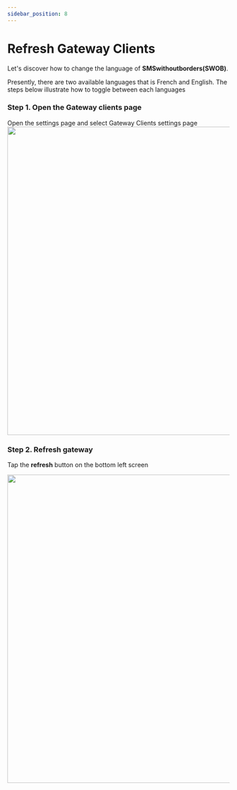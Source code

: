 ```yaml
---
sidebar_position: 8
---
```


# Refresh Gateway Clients

Let's discover how to change the language of **SMSwithoutborders(SWOB)**.

Presently, there are two available languages that is French and English. The steps below illustrate how to toggle between each languages

### Step 1. Open the Gateway clients page

Open the settings page and select Gateway Clients settings page
<img src="/img/settings .png" height="700" />

### Step 2. Refresh gateway

Tap the **refresh** button on the bottom left screen

<img src="/img/gatewayClient.png" height="700" />
